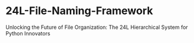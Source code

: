 # 24L-File-Naming-Framework
Unlocking the Future of File Organization: The 24L Hierarchical System for Python Innovators
